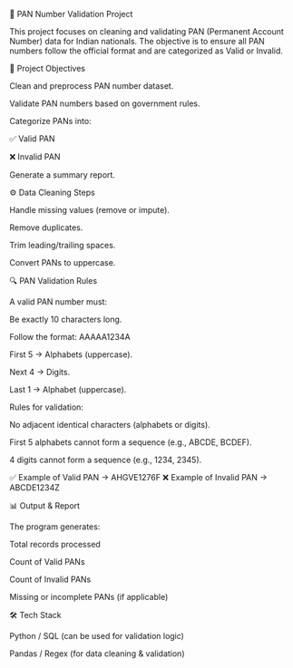 📝 PAN Number Validation Project

This project focuses on cleaning and validating PAN (Permanent Account Number) data for Indian nationals. The objective is to ensure all PAN numbers follow the official format and are categorized as Valid or Invalid.

📌 Project Objectives

Clean and preprocess PAN number dataset.

Validate PAN numbers based on government rules.

Categorize PANs into:

✅ Valid PAN

❌ Invalid PAN

Generate a summary report.

⚙️ Data Cleaning Steps

Handle missing values (remove or impute).

Remove duplicates.

Trim leading/trailing spaces.

Convert PANs to uppercase.

🔍 PAN Validation Rules

A valid PAN number must:

Be exactly 10 characters long.

Follow the format: AAAAA1234A

First 5 → Alphabets (uppercase).

Next 4 → Digits.

Last 1 → Alphabet (uppercase).

Rules for validation:

No adjacent identical characters (alphabets or digits).

First 5 alphabets cannot form a sequence (e.g., ABCDE, BCDEF).

4 digits cannot form a sequence (e.g., 1234, 2345).

✅ Example of Valid PAN → AHGVE1276F
❌ Example of Invalid PAN → ABCDE1234Z

📊 Output & Report

The program generates:

Total records processed

Count of Valid PANs

Count of Invalid PANs

Missing or incomplete PANs (if applicable)

🛠️ Tech Stack

Python / SQL (can be used for validation logic)

Pandas / Regex (for data cleaning & validation)
